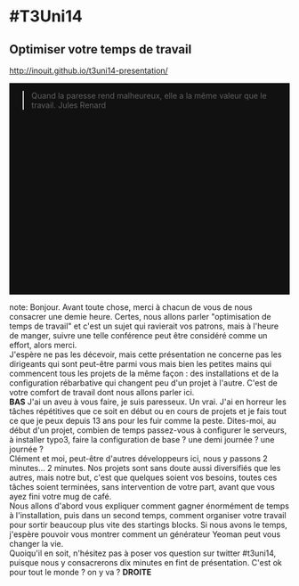 # #T3Uni14
## <span class="orange">Optimiser votre temps de travail</span>
<span class="small">http://inouit.github.io/t3uni14-presentation/</span>

<div style="position: relative">
    <table class="intervenants reveal">
      <tr>
        <td>
          <img src="img/d871d85a8c.jpg" class="photo" alt=""/>
          <h4>Grégory Copin</h4>
          <a href="http://twitter.com/gregcop1" target="_blank">@gregcop1</a>
        </td>
        <td>
          <img src="img/953deb3e9d.jpg" class="photo" alt=""/>
          <h4>Clément Plou</h4>
          <a href="http://twitter.com/devPlou" target="_blank">@devPlou</a>
        </td>
      </tr>
      <tr>
        <td colspan="2">
            <h4><a href="http://inouit.com" target="_blank">Inouit</a></h4>
            <span class="small">06/2014</span>
        </td>
      </tr>
    </table>
    <div class="fragment fade-in" style="position: absolute; top: 0; bottom: 0; left: 0; right: 0; background-color: #111111;">
        <blockquote>Quand la paresse rend malheureux, elle a la même valeur que le travail.
        <span class="author">Jules Renard</span></blockquote>
    </div>
</div>



note:
  Bonjour. Avant toute chose, merci à chacun de vous de nous consacrer une demie heure. Certes, nous allons parler "optimisation de temps de travail" et c'est un sujet qui ravierait vos patrons, mais à l'heure de manger, suivre une telle conférence peut être considéré comme un effort, alors merci. <br />
J'espère ne pas les décevoir, mais cette présentation ne concerne pas les dirigeants qui sont peut-être parmi vous mais bien les petites mains qui commencent tous les projets de la même façon : des installations et de la configuration rébarbative qui changent peu d'un projet à l'autre. C'est de votre comfort de travail dont nous allons parler ici.<br />**BAS**
J'ai un aveu à vous faire, je suis paresseux. Un vrai. J'ai en  horreur les tâches répétitives que ce soit en début ou en cours de projets et je fais tout ce que je peux depuis 13 ans pour les fuir comme la peste. Dites-moi, au début d'un projet, combien de temps passez-vous à configurer le serveurs, à installer typo3, faire la configuration de base ? une demi journée ? une journée ?<br />
Clément et moi, peut-être d'autres développeurs ici, nous y passons 2 minutes... 2 minutes. Nos projets sont sans doute aussi diversifiés que les autres, mais notre but, c'est que quelques soient vos besoins, toutes ces tâches soient terminées, sans intervention de votre part, avant que vous ayez fini votre mug de café.<br />
Nous allons d'abord vous expliquer comment gagner énormément de temps à l'installation, puis dans un second temps, comment organiser votre travail pour sortir beaucoup plus vite des startings blocks. Si nous avons le temps, j'espère pouvoir vous montrer comment un générateur Yeoman peut vous changer la vie. <br />
Quoiqu'il en soit, n'hésitez pas à poser  vos question sur twitter #t3uni14, puisque nous y consacrerons dix minutes en fint de présentation. C'est ok pour tout le monde ? on y va ?
**DROITE**